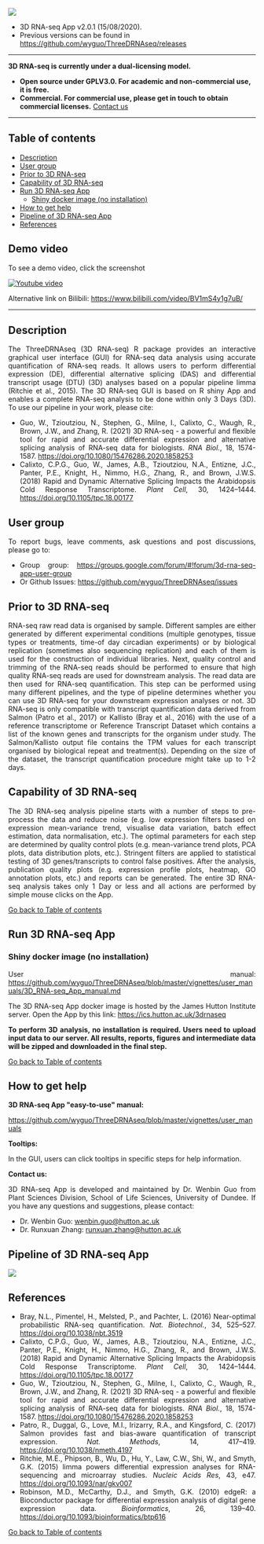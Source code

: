 ![](vignettes/user_manuals/3D_App_figure/logo.png)

- 3D RNA-seq App v2.0.1 (15/08/2020). 
- Previous versions can be found in <a href='https://github.com/wyguo/ThreeDRNAseq/releases' target='_blank'>https://github.com/wyguo/ThreeDRNAseq/releases</a>

<hr>

**3D RNA-seq is currently under a dual-licensing model.**

- **Open source under GPLV3.0. For academic and non-commercial use, it is free.**
- **Commercial. For commercial use, please get in touch to obtain commercial licenses.** 
<a href="#how-to-get-help">Contact us</a>

<hr>

Table of contents
-----------------

-   [Description](#description)
-   [User group](#user-group)
-   [Prior to 3D RNA-seq](#prior-to-3d-rna-seq)
-   [Capability of 3D RNA-seq](#capability-of-3d-rna-seq)
-   [Run 3D RNA-seq App](#run-3d-rna-seq-app)
    -   [Shiny docker image (no installation)](#shiny-docker-image-no-installation)
-   [How to get help](#how-to-get-help)
-   [Pipeline of 3D RNA-seq App](#pipeline-of-3d-rna-seq-app)
-   [References](#references)

<div align="justify">

Demo video
-----------

To see a demo video, click the screenshot

<a style="float:center" href="https://youtu.be/rqeXECX1-T4" target="_blank">
  <img alt="Youtube video" src="https://github.com/wyguo/ThreeDRNAseq/blob/master/vignettes/user_manuals/3D_App_figure/youtube.png"/>
</a>

Alternative link on Bilibili: <a href="https://www.bilibili.com/video/BV1mS4y1g7uB/ ">https://www.bilibili.com/video/BV1mS4y1g7uB/</a>

<hr>

Description
-----------

The ThreeDRNAseq (3D RNA-seq) R package provides an interactive graphical user interface (GUI) for RNA-seq data analysis using accurate quantification of RNA-seq reads. It allows users to perform differential expression (DE), differential alternative splicing (DAS) and differential transcript usage (DTU) (3D) analyses based on a popular pipeline limma (Ritchie et al., 2015). The 3D RNA-seq GUI is based on R shiny App and enables a complete RNA-seq analysis to be done within only 3 Days (3D). To use our pipeline in your work, please cite:

-   Guo, W., Tzioutziou, N., Stephen, G., Milne, I., Calixto, C., Waugh, R., Brown, J.W., and Zhang, R. (2021) 3D RNA-seq - a powerful and flexible tool for rapid and accurate differential expression and alternative splicing analysis of RNA-seq data for biologists. *RNA Biol.*, 18, 1574-1587. https://doi.org/10.1080/15476286.2020.1858253
-   Calixto, C.P.G., Guo, W., James, A.B., Tzioutziou, N.A., Entizne, J.C., Panter, P.E., Knight, H., Nimmo, H.G., Zhang, R., and Brown, J.W.S. (2018) Rapid and Dynamic Alternative Splicing Impacts the Arabidopsis Cold Response Transcriptome. *Plant Cell*, 30, 1424–1444. https://doi.org/10.1105/tpc.18.00177

User group
-----------
To report bugs, leave comments, ask questions and post discussions, please go to:

- Group group: https://groups.google.com/forum/#!forum/3d-rna-seq-app-user-group
- Or Github Issues: https://github.com/wyguo/ThreeDRNAseq/issues

Prior to 3D RNA-seq
-------------------

RNA-seq raw read data is organised by sample. Different samples are either generated by different experimental conditions (multiple genotypes, tissue types or treatments, time-of day circadian experiments) or by biological replication (sometimes also sequencing replication) and each of them is used for the construction of individual libraries. Next, quality control and trimming of the RNA-seq reads should be performed to ensure that high quality RNA-seq reads are used for downstream analysis. The read data are then used for RNA-seq quantification. This step can be performed using many different pipelines, and the type of pipeline determines whether you can use 3D RNA-seq for your downstream expression analyses or not. 3D RNA-seq is only compatible with transcript quantification data derived from Salmon (Patro et al., 2017) or Kallisto (Bray et al., 2016) with the use of a reference transcriptome or Reference Transcript Dataset which contains a list of the known genes and transcripts for the organism under study. The Salmon/Kallisto output file contains the TPM values for each transcript organised by biological repeat and treatment(s). Depending on the size of the dataset, the transcript quantification procedure might take up to 1-2 days.

Capability of 3D RNA-seq
------------------------

The 3D RNA-seq analysis pipeline starts with a number of steps to pre-process the data and reduce noise (e.g. low expression filters based on expression mean-variance trend, visualise data variation, batch effect estimation, data normalisation, etc.). The optimal parameters for each step are determined by quality control plots (e.g. mean-variance trend plots, PCA plots, data distribution plots, etc.). Stringent filters are applied to statistical testing of 3D genes/transcripts to control false positives. After the analysis, publication quality plots (e.g. expression profile plots, heatmap, GO annotation plots, etc.) and reports can be generated. The entire 3D RNA-seq analysis takes only 1 Day or less and all actions are performed by simple mouse clicks on the App.

<a href='#table-of-contents'>Go back to Table of contents</a>

Run 3D RNA-seq App
------------------

### Shiny docker image (no installation)
User manual:
<a href="https://github.com/wyguo/ThreeDRNAseq/blob/master/vignettes/user_manuals/3D_RNA-seq_App_manual.md" target="_blank">https://github.com/wyguo/ThreeDRNAseq/blob/master/vignettes/user_manuals/3D_RNA-seq_App_manual.md</a>

The 3D RNA-seq App docker image is hosted by the James Hutton Institute server. Open the App by this link: <a href="https://ics.hutton.ac.uk/3drnaseq" target="_blank">https://ics.hutton.ac.uk/3drnaseq </a>

**To perform 3D analysis, no installation is required. Users need to upload input data to our server. All results, reports, figures and intermediate data will be zipped and downloaded in the final step.**


<a href='#table-of-contents'>Go back to Table of contents</a>

How to get help
---------------

**3D RNA-seq App "easy-to-use" manual:**

<a href="https://github.com/wyguo/ThreeDRNAseq/blob/master/vignettes/user_manuals" target="_blank">https://github.com/wyguo/ThreeDRNAseq/blob/master/vignettes/user_manuals</a>

**Tooltips:**

In the GUI, users can click tooltips <i style="color: #08088A;" class="fa fa-question-circle fa-lg"></i> in specific steps for help information.

**Contact us:**

3D RNA-seq App is developed and maintained by Dr. Wenbin Guo from Plant Sciences Division, School of Life Sciences, University of Dundee. If you have any questions and suggestions, please contact:

-   Dr. Wenbin Guo: <wenbin.guo@hutton.ac.uk>
-   Dr. Runxuan Zhang: <runxuan.zhang@hutton.ac.uk>

Pipeline of 3D RNA-seq App
--------------------------

![](vignettes/user_manuals/3D_App_figure/pipeline.png)


References
----------

-   Bray, N.L., Pimentel, H., Melsted, P., and Pachter, L. (2016) Near-optimal probabilistic RNA-seq quantification. *Nat. Biotechnol.*, 34, 525–527. https://doi.org/10.1038/nbt.3519
-   Calixto, C.P.G., Guo, W., James, A.B., Tzioutziou, N.A., Entizne, J.C., Panter, P.E., Knight, H., Nimmo, H.G., Zhang, R., and Brown, J.W.S. (2018) Rapid and Dynamic Alternative Splicing Impacts the Arabidopsis Cold Response Transcriptome. *Plant Cell*, 30, 1424–1444. https://doi.org/10.1105/tpc.18.00177
-   Guo, W., Tzioutziou, N., Stephen, G., Milne, I., Calixto, C., Waugh, R., Brown, J.W., and Zhang, R. (2021) 3D RNA-seq - a powerful and flexible tool for rapid and accurate differential expression and alternative splicing analysis of RNA-seq data for biologists. *RNA Biol.*, 18, 1574-1587. https://doi.org/10.1080/15476286.2020.1858253
-   Patro, R., Duggal, G., Love, M.I., Irizarry, R.A., and Kingsford, C. (2017) Salmon provides fast and bias-aware quantification of transcript expression. *Nat. Methods*, 14, 417–419. https://doi.org/10.1038/nmeth.4197
-   Ritchie, M.E., Phipson, B., Wu, D., Hu, Y., Law, C.W., Shi, W., and Smyth, G.K. (2015) limma powers differential expression analyses for RNA-sequencing and microarray studies. *Nucleic Acids Res*, 43, e47. https://doi.org/10.1093/nar/gkv007
-   Robinson, M.D., McCarthy, D.J., and Smyth, G.K. (2010) edgeR: a Bioconductor package for differential expression analysis of digital gene expression data. *Bioinformatics*, 26, 139–40. https://doi.org/10.1093/bioinformatics/btp616

<a href='#table-of-contents'>Go back to Table of contents</a>
